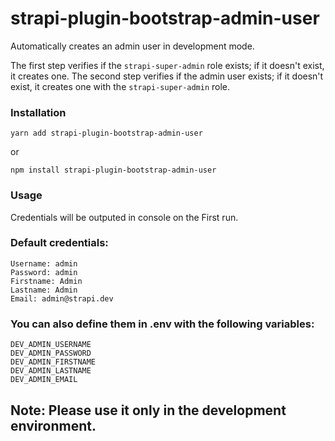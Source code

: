 # strapi-plugin-bootstrap-admin-user
Automatically creates an admin user in development mode.

The first step verifies if the `strapi-super-admin` role exists; if it doesn't exist, it creates one. The second step verifies if the admin user exists; if it doesn't exist, it creates one with the `strapi-super-admin` role.

### Installation
```
yarn add strapi-plugin-bootstrap-admin-user
```
or
```
npm install strapi-plugin-bootstrap-admin-user
```

### Usage
Credentials will be outputed in console on the First run.

### Default credentials:  
```
Username: admin  
Password: admin  
Firstname: Admin  
Lastname: Admin  
Email: admin@strapi.dev
```

### You can also define them in .env with the following variables:  
```
DEV_ADMIN_USERNAME  
DEV_ADMIN_PASSWORD
DEV_ADMIN_FIRSTNAME
DEV_ADMIN_LASTNAME
DEV_ADMIN_EMAIL
```

## Note: Please use it only in the development environment.
